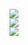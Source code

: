 
![](https://github-readme-stats.vercel.app/api?username=DragonGrey&theme=dracula&hide_border=false&include_all_commits=false&count_private=false)<br/>
![](https://github-readme-streak-stats.herokuapp.com/?user=DragonGrey&theme=dracula&hide_border=false)<br/>
![](https://github-readme-stats.vercel.app/api/top-langs/?username=DragonGrey&theme=dracula&hide_border=false&include_all_commits=false&count_private=false&layout=compact)

<!-- Proudly created with GPRM ( https://gprm.itsvg.in ) -->
